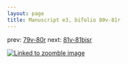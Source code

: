 ```yaml
---
layout: page
title: Manuscript e3, bifolio 80v-81r
---
```


prev: [79v-80r](../79v-80r/) next: [81v-81bisr](../81v-81bisr/)



[![Linked to zoomble image](http://www.homermultitext.org/iipsrv?IIIF=/project/homer/pyramidal/deepzoom/hmt/e3bifolio/v1/vb_80v_81r.tif/full/2000,/0/default.jpg)](http://www.homermultitext.org/ict2/?urn=urn:cite2:hmt:e3bifolio.v1:vb_80v_81r)


